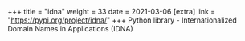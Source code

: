 +++
title = "idna"
weight = 33
date = 2021-03-06
[extra]
link = "https://pypi.org/project/idna/"
+++
Python library - Internationalized Domain Names in Applications (IDNA)

